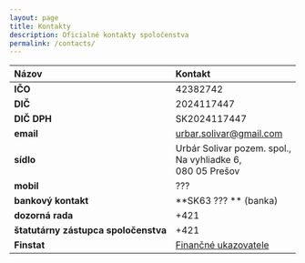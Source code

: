 ```yaml
---
layout: page
title: Kontakty
description: Oficialné kontakty spoločenstva
permalink: /contacts/
---
```


|Názov|Kontakt|
|:-------------|:------------------|
|**IČO**| 42382742|
|**DIČ**| 2024117447 |
|**DIČ DPH**| SK2024117447 |
|**email**| urbar.solivar@gmail.com|  
|**sídlo**| Urbár Solivar pozem. spol.,<br/> Na vyhliadke 6,<br/> 080 05 Prešov |
|**mobil**| ??? | 
|**bankový kontakt**| **SK63 ??? ** (banka) <br/> |
|**dozorná rada**| +421 |
|**štatutárny zástupca spoločenstva**| +421  |
|**Finstat**| [Finančné ukazovatele](https://finstat.sk/42382742)|

